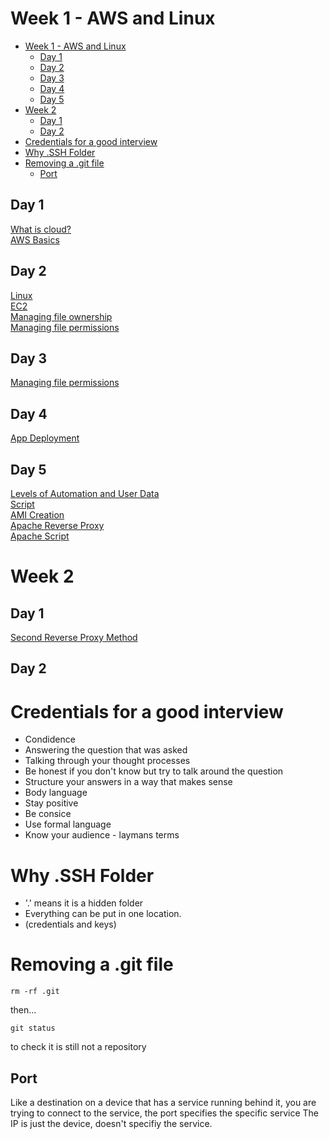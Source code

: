 # Week 1 - AWS and Linux

- [Week 1 - AWS and Linux](#week-1---aws-and-linux)
  - [Day 1](#day-1)
  - [Day 2](#day-2)
  - [Day 3](#day-3)
  - [Day 4](#day-4)
  - [Day 5](#day-5)
- [Week 2](#week-2)
  - [Day 1](#day-1-1)
  - [Day 2](#day-2-1)
- [Credentials for a good interview](#credentials-for-a-good-interview)
- [Why .SSH Folder](#why-ssh-folder)
- [Removing a .git file](#removing-a-git-file)
  - [Port](#port)


## Day 1
[What is cloud?](what-is-cloud/README.md)
<br>
[AWS Basics](intro-to-aws/README.md)
<br>




## Day 2
[Linux](Linux/README.md)<br>
[EC2](ec2-instance/README.md)<br>
[Managing file ownership](managing-file-ownership/README.md)<br>
[Managing file permissions](managing-file-permissions/README.md)

## Day 3
[Managing file permissions](managing-file-permissions/README.md)

## Day 4
[App Deployment](app-deployment/README.md)

## Day 5
[Levels of Automation and User Data](levels-of-automation/README.md)<br>
[Script](script/README.md)<br>
[AMI Creation](ami-creation/README.md)<br>
[Apache Reverse Proxy](apache-reverse-proxy/README.md)<br>
[Apache Script](apache-script/README.md)

# Week 2

## Day 1
[Second Reverse Proxy Method](other-reverse-proxy-script/README.md)<br>

## Day 2

# Credentials for a good interview

- Condidence
- Answering the question that was asked
- Talking through your thought processes 
- Be honest if you don't know but try to talk around the question
- Structure your answers in a way that makes sense
- Body language
- Stay positive
- Be consice
- Use formal language
- Know your audience - laymans terms


# Why .SSH Folder

- '.' means it is a hidden folder
- Everything can be put in one location.
- (credentials and keys)

# Removing a .git file

```rm -rf .git```

then...  

```git status```

to check it is still not a repository

## Port

Like a destination on a device that has a service running behind it, you are trying to connect to the service, the port specifies the specific service
The IP is just the device, doesn't specifiy the service.

